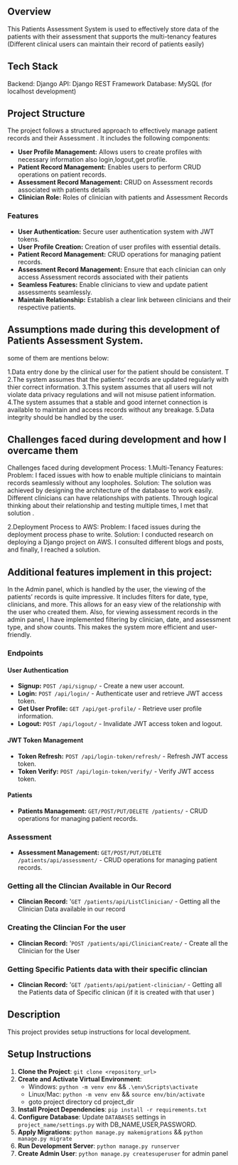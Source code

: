 ## Overview
This Patients Assessment System is used to effectively store data of the patients with their assessment that supports the multi-tenancy features (Different clinical users can maintain their record of patients easily)

## Tech Stack 
Backend: Django
API: Django REST Framework
Database: MySQL (for localhost development)

## Project Structure
The project follows a structured approach to effectively manage patient records and their Assessment . It includes the following components:
- **User Profile Management:** Allows users to create profiles with necessary information also login,logout,get profile.
- **Patient Record Management:** Enables users to perform CRUD operations on patient records.
- **Assessment Record Management:** CRUD on Assessment records associated with patients details
-  **Clinician Role:** Roles of clinician with patients and Assessment Records

### Features
- **User Authentication:** Secure user authentication system with JWT tokens.
- **User Profile Creation:** Creation of user profiles with essential details.
- **Patient Record Management:** CRUD operations for managing patient records.
- **Assessment Record Management:** Ensure that each clinician can only access Assessment records associated with their patients
- **Seamless Features:** Enable clinicians to view and update patient assessments seamlessly.
- **Maintain Relationship:** Establish a clear link between clinicians and their respective patients.


## Assumptions made during this development of Patients Assessment System.
some of them are mentions below:

1.Data entry done by the clinical user for the patient should be consistent. T
2.The system assumes that the patients’ records are updated regularly with thier correct information. 
3.This system assumes that all users will not violate data privacy regulations and will not misuse patient information. 
4.The system assumes that a stable and good internet connection is available to maintain and access records without any breakage. 
5.Data integrity should be handled by the user. 

## Challenges faced during development and how I overcame them
Challenges faced during development Process:
1.Multi-Tenancy Features: 
Problem: I faced issues with how to enable multiple clinicians to maintain records seamlessly without any loopholes. 
Solution: The solution was achieved by designing the architecture of the database to work easily. Different clinicians can have relationships with patients. Through logical thinking about their relationship and testing multiple times, I met that solution . 

2.Deployment Process to AWS: 
Problem: I faced issues during the deployment process phase to write. 
Solution: I conducted research on deploying a Django project on AWS. I consulted different blogs and posts, and finally, I reached a solution. 

## Additional features implement in this project:
In the Admin panel, which is handled by the user, the viewing of the patients’ records is quite impressive.
It includes filters for date, type, clinicians, and more. This allows for an easy view of the relationship with the user who created them.
Also, for viewing assessment records in the admin panel, I have implemented filtering by clinician, date, and assessment type, and show counts. This makes the system more efficient and user-friendly.

### Endpoints
#### User Authentication
- **Signup:** `POST /api/signup/` - Create a new user account.
- **Login:** `POST /api/login/` - Authenticate user and retrieve JWT access token.
- **Get User Profile:** `GET /api/get-profile/` - Retrieve user profile information.
- **Logout:** `POST /api/logout/` - Invalidate JWT access token and logout.

#### JWT Token Management
- **Token Refresh:** `POST /api/login-token/refresh/` - Refresh JWT access token.
- **Token Verify:** `POST /api/login-token/verify/` - Verify JWT access token.

#### Patients
- **Patients Management:** `GET/POST/PUT/DELETE /patients/` - CRUD operations for managing patient records.

### Assessment 
- **Assessment Management:** `GET/POST/PUT/DELETE /patients/api/assessment/` - CRUD operations for managing patient records.

### Getting all the Clincian Available in Our Record 
- **Clincian Record:** '`GET /patients/api/ListClinician/` - Getting all the Clinician Data available in our record

### Creating the Clincian For the user 
- **Clincian Record:** '`POST /patients/api/ClinicianCreate/` - Create all the Clinician for the User

### Getting Specific Patients data with their specific clincian  
- **Clincian Record:** '`GET /patients/api/patient-clinician/` - Getting all the Patients data of Specific clinican (if it is created with that user )


## Description
This project provides setup instructions for local development.

## Setup Instructions
1. **Clone the Project**: `git clone <repository_url>`
2. **Create and Activate Virtual Environment**:
    - Windows: `python -m venv env` && `.\env\Scripts\activate`
    - Linux/Mac: `python -m venv env` && `source env/bin/activate`
    - goto project directory cd project_dir
3. **Install Project Dependencies**: `pip install -r requirements.txt`
4. **Configure Database**: Update `DATABASES` settings in `project_name/settings.py` with DB_NAME,USER,PASSWORD.
5. **Apply Migrations**: `python manage.py makemigrations` && `python manage.py migrate`
6. **Run Development Server**: `python manage.py runserver`
7. **Create Admin User**: `python manage.py createsuperuser` for admin panel
